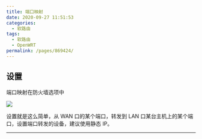 ```yaml
---
title: 端口映射
date: 2020-09-27 11:51:53
categories:
  - 软路由
tags:
  - 软路由
  - OpenWRT
permalink: /pages/869424/
---
```


## 设置

端口映射在防火墙选项中

![](https://file.sm9.top/item/5f70307a160a154a67a2bdac.png)

设置就是这么简单，从 WAN 口的某个端口，转发到 LAN 口某台主机上的某个端口，设置端口转发的设备，建议使用静态 IP。

---
